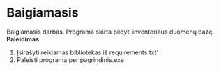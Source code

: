 # Baigiamasis
Baigiamasis darbas.
Programa skirta pildyti inventoriaus duomenų bazę.<br>
**Paleidimas**<br>
1. Įsirašyti reikiamas bibliotekas iš requirements.txt'
2. Paleisti programą per pagrindinis.exe
